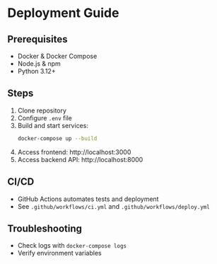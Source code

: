 # Deployment Guide

## Prerequisites
- Docker & Docker Compose
- Node.js & npm
- Python 3.12+

## Steps
1. Clone repository
2. Configure `.env` file
3. Build and start services:
   ```sh
   docker-compose up --build
   ```
4. Access frontend: http://localhost:3000
5. Access backend API: http://localhost:8000

## CI/CD
- GitHub Actions automates tests and deployment
- See `.github/workflows/ci.yml` and `.github/workflows/deploy.yml`

## Troubleshooting
- Check logs with `docker-compose logs`
- Verify environment variables
